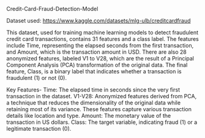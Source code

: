 Credit-Card-Fraud-Detection-Model

Dataset used: https://www.kaggle.com/datasets/mlg-ulb/creditcardfraud

This dataset, used for training machine learning models to detect fraudulent credit card transactions, contains 31 features and a class label. The features include Time, representing the elapsed seconds from the first transaction, and Amount, which is the transaction amount in USD. There are also 28 anonymized features, labeled V1 to V28, which are the result of a Principal Component Analysis (PCA) transformation of the original data. The final feature, Class, is a binary label that indicates whether a transaction is fraudulent (1) or not (0).

Key Features-
Time: The elapsed time in seconds since the very first transaction in the dataset.
V1-V28: Anonymized features derived from PCA, a technique that reduces the dimensionality of the original data while retaining most of its variance. These features capture various transaction details like location and type.
Amount: The monetary value of the transaction in US dollars.
Class: The target variable, indicating fraud (1) or a legitimate transaction (0).
